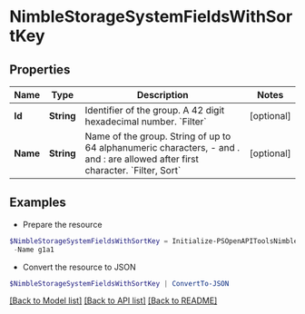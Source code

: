 # NimbleStorageSystemFieldsWithSortKey
## Properties

Name | Type | Description | Notes
------------ | ------------- | ------------- | -------------
**Id** | **String** | Identifier of the group. A 42 digit hexadecimal number. &#x60;Filter&#x60; | [optional] 
**Name** | **String** | Name of the group. String of up to 64 alphanumeric characters, - and . and : are allowed after first character. &#x60;Filter, Sort&#x60; | [optional] 

## Examples

- Prepare the resource
```powershell
$NimbleStorageSystemFieldsWithSortKey = Initialize-PSOpenAPIToolsNimbleStorageSystemFieldsWithSortKey  -Id 2a0df0fe6f7dc7bb16000000000000000000004817 `
 -Name g1a1
```

- Convert the resource to JSON
```powershell
$NimbleStorageSystemFieldsWithSortKey | ConvertTo-JSON
```

[[Back to Model list]](../README.md#documentation-for-models) [[Back to API list]](../README.md#documentation-for-api-endpoints) [[Back to README]](../README.md)


